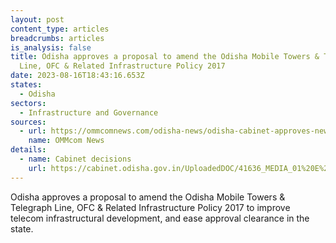 ```yaml
---
layout: post
content_type: articles
breadcrumbs: articles
is_analysis: false
title: Odisha approves a proposal to amend the Odisha Mobile Towers & Telegraph
  Line, OFC & Related Infrastructure Policy 2017
date: 2023-08-16T18:43:16.653Z
states:
  - Odisha
sectors:
  - Infrastructure and Governance
sources:
  - url: https://ommcomnews.com/odisha-news/odisha-cabinet-approves-new-right-of-way-rules-for-speedy-service-connectivity
    name: OMMcom News
details:
  - name: Cabinet decisions
    url: https://cabinet.odisha.gov.in/UploadedDOC/41636_MEDIA_01%20E%20&%20IT.pdf
---
```

Odisha approves a proposal to amend the Odisha Mobile Towers & Telegraph Line, OFC & Related Infrastructure Policy 2017 to improve telecom infrastructural development, and ease approval clearance in the state.